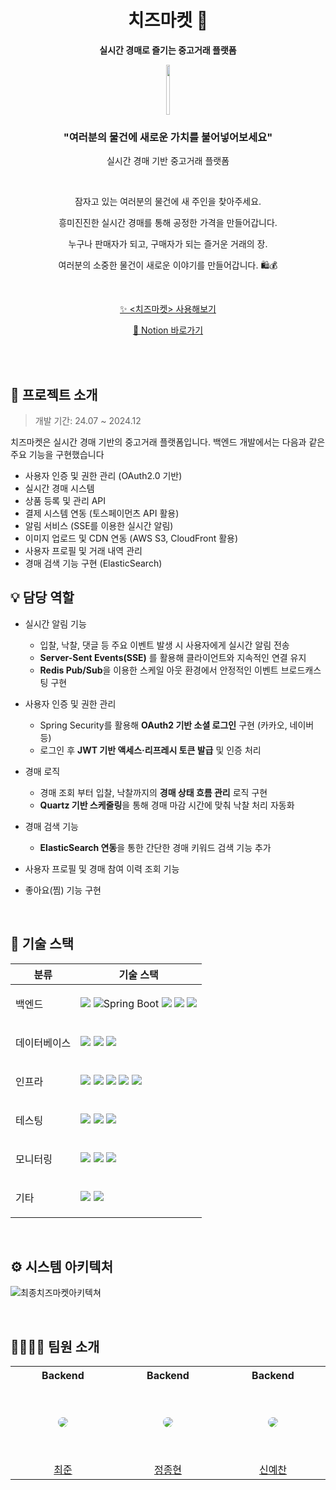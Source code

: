 <div align="center" >

# 치즈마켓 🧀️

<b>실시간 경매로 즐기는 중고거래 플랫폼</b>

<img src="https://github.com/user-attachments/assets/e16ab1ac-e500-4885-ae04-b3c9e45ea70d"
style="height: 80px; width: 10%;
object-fit: cover;
border-radius: 20px;" >

<h3> "여러분의 물건에 새로운 가치를 불어넣어보세요" </h3>

실시간 경매 기반 중고거래 플랫폼

<br />

잠자고 있는 여러분의 물건에 새 주인을 찾아주세요.

흥미진진한 실시간 경매를 통해 공정한 가격을 만들어갑니다.

누구나 판매자가 되고, 구매자가 되는 즐거운 거래의 장.

여러분의 소중한 물건이 새로운 이야기를 만들어갑니다. 🛍️💰

</br>

[✨ <치즈마켓> 사용해보기](https://chzzmarket.store/)

[🔗 Notion 바로가기](https://www.notion.so/b5153d7acbcc407b8c58e2efcd527dca?pvs=4)

<br>

</div>

<br>

## 🌼 프로젝트 소개

> 개발 기간: 24.07 ~ 2024.12

치즈마켓은 실시간 경매 기반의 중고거래 플랫폼입니다. 백엔드 개발에서는 다음과 같은 주요 기능을 구현했습니다

* 사용자 인증 및 권한 관리 (OAuth2.0 기반)
* 실시간 경매 시스템
* 상품 등록 및 관리 API
* 결제 시스템 연동 (토스페이먼츠 API 활용)
* 알림 서비스 (SSE를 이용한 실시간 알림)
* 이미지 업로드 및 CDN 연동 (AWS S3, CloudFront 활용)
* 사용자 프로필 및 거래 내역 관리
* 경매 검색 기능 구현 (ElasticSearch)

## 💡 담당 역할
- 실시간 알림 기능
    -  입찰, 낙찰, 댓글 등 주요 이벤트 발생 시 사용자에게 실시간 알림 전송
    - **Server-Sent Events(SSE)** 를 활용해 클라이언트와 지속적인 연결 유지
    - **Redis Pub/Sub**을 이용한 스케일 아웃 환경에서 안정적인 이벤트 브로드캐스팅 구현
 
- 사용자 인증 및 권한 관리
    - Spring Security를 활용해 **OAuth2 기반 소셜 로그인** 구현 (카카오, 네이버 등)
    - 로그인 후 **JWT 기반 액세스·리프레시 토큰 발급** 및 인증 처리
- 경매 로직
    - 경매 조회 부터 입찰, 낙찰까지의 **경매 상태 흐름 관리** 로직 구현 
    - **Quartz 기반 스케줄링**을 통해 경매 마감 시간에 맞춰 낙찰 처리 자동화

- 경매 검색 기능
    - **ElasticSearch 연동**을 통한 간단한 경매 키워드 검색 기능 추가

- 사용자 프로필 및 경매 참여 이력 조회 기능
- 좋아요(찜) 기능 구현

<br>

## 📖 기술 스택

<table>
    <thead>
        <tr>
            <th>분류</th>
            <th>기술 스택</th>
        </tr>
    </thead>
    <tbody>
        <tr>
            <td>
                <p>백엔드</p>
            </td>
            <td>
                <img src="https://img.shields.io/badge/spring-6DB33F?style=for-the-badge&logo=spring&logoColor=white"> 
                <img alt="Spring Boot" src ="https://img.shields.io/badge/springboot-6DB33F.svg?&style=for-the-badge&logo=SpringBoot&logoColor=white"/>
                <img src="https://img.shields.io/badge/Spring Data JPA-6DB33F?style=for-the-badge&logoColor=white">
                <img src="https://img.shields.io/badge/jpa-F46800?style=for-the-badge&logo=jpa&logoColor=white">
                <img src="https://img.shields.io/badge/Querydsl-85EA2D?style=for-the-badge&logo=Querydsl&logoColor=white">
            </td>
        </tr>
                <tr>
            <td>
                <p>데이터베이스</p>
            </td>
            <td>
                <img src="https://img.shields.io/badge/MySQL-4479A1?style=for-the-badge&logo=MySQL&logoColor=white">
                <img src="https://img.shields.io/badge/Redis-DC382D?style=for-the-badge&logo=Redis&logoColor=white">
                <img src="https://img.shields.io/badge/Elasticsearch-005571?style=for-the-badge&logo=Elasticsearch&logoColor=white">
            </td>
        </tr>
                <tr>
            <td>
                <p>인프라</p>
            </td>
            <td>
                <img src="https://img.shields.io/badge/Amazon%20EC2-FF9900?style=for-the-badge&logo=Amazon%20EC2&logoColor=white">
                <img src="https://img.shields.io/badge/Nginx-014532?style=for-the-badge&logo=Nginx&logoColor=009639&">
                <img src="https://img.shields.io/badge/Docker-2496ED?&logo=Docker&style=for-the-badge&logoColor=white">
                <img src="https://img.shields.io/badge/Amazon%20S3-569A31?style=for-the-badge&logo=Amazon%20S3&logoColor=white">
                <img src="https://img.shields.io/badge/GitHub Actions-000000?style=for-the-badge&logo=github-actions">
            </td>
        </tr>
        <tr>
            <td>
                <p>테스팅</p>
            </td>
            <td>
                <img src="https://img.shields.io/badge/JUnit5-25A162?style=for-the-badge&logo=JUnit5&logoColor=white">
                <img src="https://img.shields.io/badge/mockito-EF2D5E?style=for-the-badge&logo=mockito&logoColor=white">
                <img src="https://img.shields.io/badge/nGrinder-A100FF?style=for-the-badge&logo=nGrinder&logoColor=white">
            </td>
        </tr>
        <tr>
            <td>
                <p>모니터링</p>
            </td>
            <td>
                <img src="https://img.shields.io/badge/Prometheus-E6522C?style=for-the-badge&logo=Prometheus&logoColor=white">
                <img src="https://img.shields.io/badge/Grafana-F46800?style=for-the-badge&logo=Grafana&logoColor=white">
                <img src="https://img.shields.io/badge/Loki-005AFF?style=for-the-badge&logo=Loki&logoColor=white">
            </td>
        </tr>
        <tr>
            <td>
                <p>기타</p>
            </td>
            <td>
                <img src="https://img.shields.io/badge/Quartz-2496ED?style=for-the-badge&logo=Quartz&logoColor=white">
                <img src="https://img.shields.io/badge/Flyway-CC0200?style=for-the-badge&logo=Flyway&logoColor=white">
            </td>
        </tr>
    </tbody>
</table>

<br>

## ⚙️ 시스템 아키텍처

![최종치즈마켓아키텍쳐](https://github.com/user-attachments/assets/0051b05e-67cb-48c5-8717-d759687cefae)

<br>

## 👨‍👩‍👧‍👦 팀원 소개

<table >
  <tr height="30px">
    <td align="center" width="160px">
      <b>Backend</b>
    </td>
    <td align="center" width="160px">
      <b>Backend</b>
    </td>
    <td align="center" width="160px">
      <b>Backend</b>
    </td>
  </tr>
  <tr height="120px">
      <td align="center" width="160px">
      <a href="https://github.com/junest66"><img src="https://avatars.githubusercontent.com/u/121853214?v=4" style="border-radius:50%"/></a>
    </td>
    <td align="center" width="160px">
      <a href="https://github.com/viaunixue"><img src="https://avatars.githubusercontent.com/u/77084379?v=4" style="border-radius:50%"/></a>
    </td>
    <td align="center" width="160px">
      <a href="https://github.com/YeaChan05"><img src="https://avatars.githubusercontent.com/u/88381563?v=4" style="border-radius:50%" /></a>
    </td>
  </tr>
  <tr height="30px">
      <td align="center" width="160px">
      <a href="https://github.com/junest66">최준</a>
    </td>
    <td align="center" width="160px">
      <a href="https://github.com/viaunixue">정종현</a>
    </td>
    <td align="center" width="160px">
      <a href="https://github.com/YeaChan05">신예찬</a>
    </td>
  </tr>
</table>

<br>
